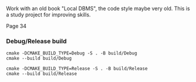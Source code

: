Work with an old book "Local DBMS", the code style maybe very old.
This is a study project for improving skills.


Page 34


### Debug/Release build
```
cmake -DCMAKE_BUILD_TYPE=Debug -S . -B build/Debug
cmake --build build/Debug
```

```
cmake -DCMAKE_BUILD_TYPE=Release -S . -B build/Release
cmake --build build/Release
```